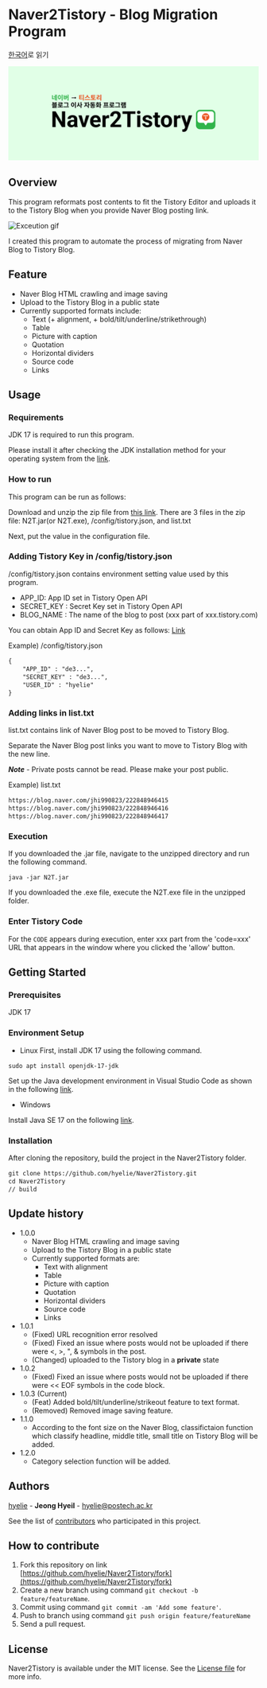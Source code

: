 # Naver2Tistory - Blog Migration Program

[한국어](./readme/README_KR.md)로 읽기

<p align="center">
    <img src="/readme/logo.png">
</p>

## Overview
This program reformats post contents to fit the Tistory Editor and uploads it to the Tistory Blog when you provide Naver Blog posting link.

![Exceution gif](./readme/%EC%8B%A4%ED%96%89%20%ED%99%94%EB%A9%B4.gif)

I created this program to automate the process of migrating from Naver Blog to Tistory Blog.

## Feature
- Naver Blog HTML crawling and image saving
- Upload to the Tistory Blog in a public state
- Currently supported formats include:
    - Text (+ alignment, + bold/tilt/underline/strikethrough)
    - Table
    - Picture with caption
    - Quotation
    - Horizontal dividers
    - Source code
    - Links

## Usage
### Requirements
JDK 17 is required to run this program.

Please install it after checking the JDK installation method for your operating system from the [link](https://github.com/hyelie/Naver2Tistory#environment-setup).

### How to run

This program can be run as follows:

Download and unzip the zip file from [this link](https://github.com/hyelie/Naver2Tistory/releases/tag/v1.0.2). There are 3 files in the zip file: N2T.jar(or N2T.exe), /config/tistory.json, and list.txt

Next, put the value in the configuration file.

### Adding Tistory Key in /config/tistory.json
/config/tistory.json contains environment setting value used by this program.
- APP_ID: App ID set in Tistory Open API
- SECRET_KEY : Secret Key set in Tistory Open API
- BLOG_NAME : The name of the blog to post (xxx part of xxx.tistory.com)

You can obtain App ID and Secret Key as follows: [Link](https://hyelie.tistory.com/entry/Tistory-Open-API-%EC%95%B1-%EB%93%B1%EB%A1%9D) 

Example) /config/tistory.json
```
{
    "APP_ID" : "de3...",
    "SECRET_KEY" : "de3...",
    "USER_ID" : "hyelie"
}
```

### Adding links in list.txt
list.txt contains link of Naver Blog post to be moved to Tistory Blog.

Separate the Naver Blog post links you want to move to Tistory Blog with the new line.

***Note*** - Private posts cannot be read. Please make your post public.

Example) list.txt
```
https://blog.naver.com/jhi990823/222848946415
https://blog.naver.com/jhi990823/222848946416
https://blog.naver.com/jhi990823/222848946417
```

### Execution
If you downloaded the .jar file, navigate to the unzipped directory and run the following command.
```
java -jar N2T.jar
```

If you downloaded the .exe file, execute the N2T.exe file in the unzipped folder.

### Enter Tistory Code
For the `CODE` appears during execution, enter xxx part from the 'code=xxx' URL that appears in the window where you clicked the 'allow' button.

## Getting Started
### Prerequisites

JDK 17

### Environment Setup

- Linux
First, install JDK 17 using the following command.
```
sudo apt install openjdk-17-jdk
```

Set up the Java development environment in Visual Studio Code as shown in the following [link](https://hyelie.tistory.com/entry/GCP%EC%97%90-Java-%EA%B0%9C%EB%B0%9C%ED%99%98%EA%B2%BD-%EC%84%B8%ED%8C%85?category=947331).

- Windows

Install Java SE 17 on the following [link](https://www.oracle.com/java/technologies/javase/jdk17-archive-downloads.html).

### Installation

After cloning the repository, build the project in the Naver2Tistory folder.
```
git clone https://github.com/hyelie/Naver2Tistory.git
cd Naver2Tistory
// build
```

## Update history

* 1.0.0
    - Naver Blog HTML crawling and image saving
    - Upload to the Tistory Blog in a public state
    - Currently supported formats are:
        - Text with alignment
        - Table
        - Picture with caption
        - Quotation
        - Horizontal dividers
        - Source code
        - Links
* 1.0.1
    - (Fixed) URL recognition error resolved
    - (Fixed) Fixed an issue where posts would not be uploaded if there were <, >, ", & symbols in the post.
    - (Changed) uploaded to the Tistory blog in a **private** state
* 1.0.2
    - (Fixed) Fixed an issue where posts would not be uploaded if there were << EOF symbols in the code block.
* 1.0.3 (Current)
    - (Feat) Added bold/tilt/underline/strikeout feature to text format.
    - (Removed) Removed image saving feature.
* 1.1.0
    - According to the font size on the Naver Blog, classifictaion function which classify headline, middle title, small title on Tistory Blog will be added.
* 1.2.0
    - Category selection function will be added.

## Authors
[hyelie](https://github.com/hyelie) - **Jeong Hyeil** - <hyelie@postech.ac.kr>

See the list of [contributors](./CONTRIBUTORS) who participated in this project.

## How to contribute

1. Fork this repository on link [https://github.com/hyelie/Naver2Tistory/fork](https://github.com/hyelie/Naver2Tistory/fork)
2. Create a new branch using command `git checkout -b feature/featureName`.
3. Commit using command `git commit -am 'Add some feature'`.
4. Push to branch using command `git push origin feature/featureName`
5. Send a pull request.

## License

Naver2Tistory is available under the MIT license. See the [License file](./LICENSE) for more info.
